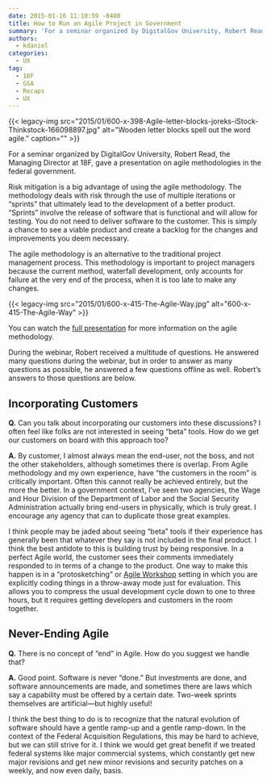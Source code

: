 ```yaml
---
date: 2015-01-16 11:10:59 -0400
title: How to Run an Agile Project in Government
summary: 'For a seminar organized by DigitalGov University, Robert Read, the Managing Director at 18F, gave a presentation on agile methodologies in the federal government. Risk mitigation is a big advantage of using the agile methodology. The methodology deals with risk through the use of multiple iterations or &#8220;sprints&#8221; that ultimately lead to the development of'
authors:
  - kdaniel
categories:
  - UX
tag:
  - 18F
  - GSA
  - Recaps
  - UX
---
```


{{< legacy-img src="2015/01/600-x-398-Agile-letter-blocks-joreks-iStock-Thinkstock-166098897.jpg" alt="Wooden letter blocks spell out the word agile." caption="" >}} 

For a seminar organized by DigitalGov University, Robert Read, the Managing Director at 18F, gave a presentation on agile methodologies in the federal government.

Risk mitigation is a big advantage of using the agile methodology. The methodology deals with risk through the use of multiple iterations or &#8220;sprints&#8221; that ultimately lead to the development of a better product. &#8220;Sprints&#8221; involve the release of software that is functional and will allow for testing. You do not need to deliver software to the customer. This is simply a chance to see a viable product and create a backlog for the changes and improvements you deem necessary.

The agile methodology is an alternative to the traditional project management process. This methodology is important to project managers because the current method, waterfall development, only accounts for failure at the very end of the process, when it is too late to make any changes.

{{< legacy-img src="2015/01/600-x-415-The-Agile-Way.jpg" alt="600-x-415-The-Agile-Way" >}}

You can watch the [full presentation](https://www.youtube.com/watch?v=FpBjClJTVQ0&feature=youtu.be) for more information on the agile methodology.

During the webinar, Robert received a multitude of questions. He answered many questions during the webinar, but in order to answer as many questions as possible, he answered a few questions offline as well. Robert’s answers to those questions are below.

## Incorporating Customers

**Q.** Can you talk about incorporating our customers into these discussions? I often feel like folks are not interested in seeing &#8220;beta&#8221; tools. How do we get our customers on board with this approach too?

**A.** By customer, I almost always mean the end-user, not the boss, and not the other stakeholders, although sometimes there is overlap. From Agile methodology and my own experience, have “the customers in the room” is critically important. Often this cannot really be achieved entirely, but the more the better. In a government context, I’ve seen two agencies, the Wage and Hour Division of the Department of Labor and the Social Security Administration actually bring end-users in physically, which is truly great. I encourage any agency that can to duplicate those great examples.

I think people may be jaded about seeing “beta” tools if their experience has generally been that whatever they say is not included in the final product. I think the best antidote to this is building trust by being responsive. In a perfect Agile world, the customer sees their comments immediately responded to in terms of a change to the product. One way to make this happen is in a “protosketching” or <a href="https://18f.gsa.gov/2014/10/21/how-to-run-your-own-3-sprint-agile-workshop/" target="_blank">Agile Workshop</a> setting in which you are explicitly coding things in a throw-away mode just for evaluation. This allows you to compress the usual development cycle down to one to three hours, but it requires getting developers and customers in the room together.

## Never-Ending Agile

**Q.** There is no concept of “end” in Agile. How do you suggest we handle that?

**A.** Good point. Software is never “done.” But investments are done, and software announcements are made, and sometimes there are laws which say a capability must be offered by a certain date. Two-week sprints themselves are artificial—but highly useful!

I think the best thing to do is to recognize that the natural evolution of software should have a gentle ramp-up and a gentle ramp-down. In the context of the Federal Acquisition Regulations, this may be hard to achieve, but we can still strive for it. I think we would get great benefit if we treated federal systems like major commercial systems, which constantly get new major revisions and get new minor revisions and security patches on a weekly, and now even daily, basis.